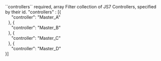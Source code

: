 <tr>
<td>``controllers``</td>
<td>required, array</td>
<td>Filter collection of JS7 Controllers, specified by their id.</td>
<td> "controllers" : [{
  <div style="padding-left:20px;">"controller": "Master_A"</div>
  <div style="padding-left:10px;">}, {</div>
  <div style="padding-left:20px;">"controller": "Master_B"</div>
  <div style="padding-left:10px;">}, {</div>
  <div style="padding-left:20px;">"controller": "Master_C"</div>
  <div style="padding-left:10px;">}, {</div>
  <div style="padding-left:20px;">"controller": "Master_D"</div>
  }]</td>
<td></td>
</tr>
